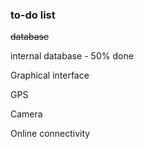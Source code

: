 ### to-do list

~~database~~

internal database - 50% done

Graphical interface

GPS

Camera

Online connectivity
